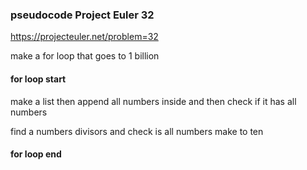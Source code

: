 ### pseudocode Project Euler 32

https://projecteuler.net/problem=32

make a for loop that goes to 1 billion

#### for loop start

make a list then append all numbers inside
and then check if it has all numbers

find a numbers divisors and check is all numbers make to ten
#### for loop end
